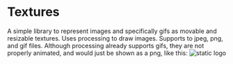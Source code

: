 # Textures

A simple library to represent images and specifically gifs as movable and resizable textures. Uses processing to draw images. Supports to jpeg, png, and gif files. Although processing already supports gifs, they are not properly animated, and would just be shown as a png, like this:
![static logo](https://i.ytimg.com/vi/nrdYDI6lTlA/maxresdefault.jpg)

